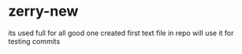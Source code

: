 # zerry-new
its used full for all
good one
created first text file in repo
will use it for testing commits
